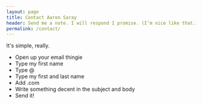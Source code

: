 ```yaml
---
layout: page
title: Contact Aaron Saray
header: Send me a note. I will respond I promise. (I’m nice like that.)
permalink: /contact/
---
```


It's simple, really.  

- Open up your email thingie 
- Type my first name
- Type @
- Type my first and last name 
- Add .com
- Write something decent in the subject and body
- Send it!